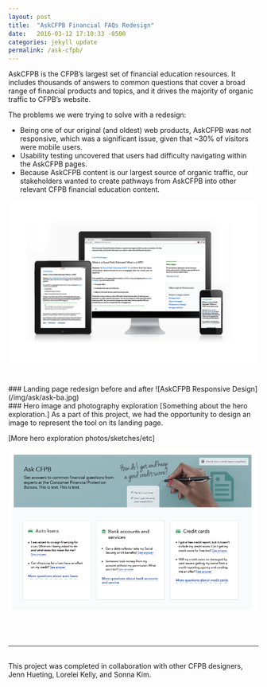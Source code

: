 ```yaml
---
layout: post
title:  "AskCFPB Financial FAQs Redesign"
date:   2016-03-12 17:10:33 -0500
categories: jekyll update
permalink: /ask-cfpb/
---
```



AskCFPB is the CFPB’s largest set of financial education resources. It includes thousands of answers to common questions that cover a broad range of financial products and topics, and it drives the majority of organic traffic to CFPB’s website. 

The problems we were trying to solve with a redesign:
* Being one of our original (and oldest) web products, AskCFPB was not responsive, which was a significant issue, given that ~30% of visitors were mobile users.
* Usability testing uncovered that users had difficulty navigating within the AskCFPB pages.
* Because AskCFPB content is our largest source of organic traffic, our stakeholders wanted to create pathways from AskCFPB into other relevant CFPB financial education content.

![AskCFPB Responsive Design](/img/ask/ask-question-page.jpg)

<br>
### Landing page redesign before and after
![AskCFPB Responsive Design](/img/ask/ask-ba.jpg)

<br>
### Hero image and photography exploration
[Something about the hero exploration.]
As a part of this project, we had the opportunity to design an image to represent the tool on its landing page. 

[More hero exploration photos/sketches/etc]

![Screenshot of AskCFPB](/img/ask/AskCFPB-screenshot.png)


<br><br>
<hr>
<br>
This project was completed in collaboration with other CFPB designers, Jenn Hueting, Lorelei Kelly, and Sonna Kim. 